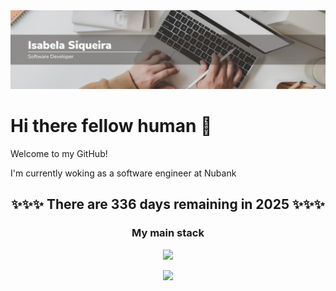 <img src="https://raw.githubusercontent.com/Isabela192/Isabela192/main/github_banner.png">

# Hi there fellow human 👋

Welcome to my GitHub!

I'm currently woking as a software engineer at Nubank 

<h2  align='center'>✨✨✨ There are 336 days remaining in 2025 ✨✨✨ </h2>

<h3 align='center'> My main stack </h3>
<p align="center">
  <a href="https://skillicons.dev">
    <img src="https://skillicons.dev/icons?i=git,docker,python,clojure,r" />
  </a>
</p>

<p align='center'>
<a href='https://www.linkedin.com/in/isabela-siqueira-611641128/'><img src="https://img.shields.io/badge/linkedin-%230077B5.svg?&style=for-the-badge&logo=linkedin&logoColor=white">
</p>

